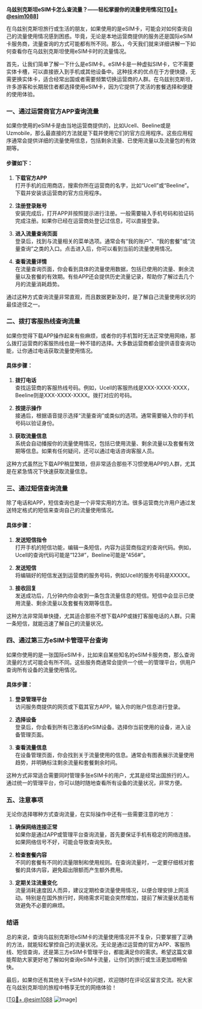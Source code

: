 **乌兹别克斯坦eSIM卡怎么查流量？——轻松掌握你的流量使用情况[[TG💪+ @esim1088](https://t.me/s/esim1088)]**

在乌兹别克斯坦旅行或生活的朋友，如果使用的是eSIM卡，可能会对如何查询自己的流量使用情况感到困惑。毕竟，无论是本地运营商提供的服务还是国际eSIM卡服务商，流量查询的方式可能都有所不同。那么，今天我们就来详细讲解一下如何查看你在乌兹别克斯坦使用eSIM卡时的流量情况。

首先，让我们简单了解一下什么是eSIM卡。eSIM卡是一种虚拟SIM卡，它不需要实体卡槽，可以直接嵌入到手机或其他设备中。这种技术的优点在于方便快捷，无需更换实体卡，适合经常出国或者需要频繁切换运营商的人群。在乌兹别克斯坦，许多游客和长期居住者都选择使用eSIM卡，因为它提供了灵活的套餐选择和便捷的使用体验。

### **一、通过运营商官方APP查询流量**

如果你使用的eSIM卡是由当地运营商提供的，比如Ucell、Beeline或是Uzmobile，那么最直接的方法就是下载并使用它们的官方应用程序。这些应用程序通常会提供详细的流量使用信息，包括剩余流量、已使用流量以及流量包的有效期等。

#### **步骤如下：**

1. **下载官方APP**  
   打开手机的应用商店，搜索你所在运营商的名字，比如“Ucell”或“Beeline”。下载并安装该运营商的官方应用程序。

2. **注册登录账号**  
   安装完成后，打开APP并按照提示进行注册。一般需要输入手机号码和验证码完成注册。如果你已经在运营商处登记过信息，可以直接登录。

3. **进入流量查询页面**  
   登录后，找到与流量相关的菜单选项。通常会有“我的账户”、“我的套餐”或“流量查询”之类的入口。点击进入后，你可以看到当前的流量使用情况。

4. **查看流量详情**  
   在流量查询页面，你会看到具体的流量使用数据，包括已使用的流量、剩余流量以及套餐的有效期。有些APP还会提供历史流量记录，帮助你了解过去几个月的流量消耗趋势。

通过这种方式查询流量非常直观，而且数据更新及时，是了解自己流量使用状况的最佳途径之一。

### **二、拨打客服热线查询流量**

如果你觉得下载APP操作起来有些麻烦，或者你的手机暂时无法正常使用网络，那么拨打运营商的客服热线也是一种不错的选择。大多数运营商都会提供语音查询功能，让你通过电话获取流量使用情况。

#### **具体步骤：**

1. **拨打电话**  
   查找运营商的客服热线号码。例如，Ucell的客服热线是XXX-XXXX-XXXX，Beeline则是XXX-XXXX-XXXX。拨打对应的号码。

2. **按提示操作**  
   接通后，根据语音提示选择“流量查询”或类似的选项。通常需要输入你的手机号码以验证身份。

3. **获取流量信息**  
   系统会自动播报你的流量使用情况，包括已使用流量、剩余流量以及套餐有效期等信息。如果有任何疑问，还可以通过电话咨询客服人员。

这种方式虽然比下载APP稍显繁琐，但非常适合那些不习惯使用APP的人群，尤其是在紧急情况下快速获取流量信息。

### **三、通过短信查询流量**

除了电话和APP，短信查询也是一个非常实用的方法。很多运营商允许用户通过发送特定格式的短信来查询自己的流量使用情况。

#### **具体步骤：**

1. **发送短信指令**  
   打开手机的短信功能，编辑一条短信，内容为运营商指定的查询代码。例如，Ucell的查询代码可能是“123#”，Beeline可能是“456#”。

2. **发送短信**  
   将编辑好的短信发送到运营商的服务号码，例如Ucell的服务号码是XXXXX。

3. **接收回复**  
   发送成功后，几分钟内你会收到一条包含流量信息的短信。短信中会显示已使用流量、剩余流量以及套餐有效期等信息。

这种方法非常简单快捷，尤其适合那些不想下载APP或拨打客服电话的人群。只需一条短信，就能迅速了解自己的流量状况。

### **四、通过第三方eSIM卡管理平台查询**

如果你使用的是一张国际eSIM卡，比如来自某些知名的eSIM卡服务商，那么查询流量的方式可能会有所不同。这些服务商通常会提供一个统一的管理平台，供用户查询所有设备的流量使用情况。

#### **具体步骤：**

1. **登录管理平台**  
   访问服务商提供的网页或下载其官方APP。输入你的账户信息进行登录。

2. **选择设备**  
   登录后，你会看到所有已激活的eSIM设备。选择你当前使用的设备，进入设备管理页面。

3. **查看流量信息**  
   在设备管理页面，你会找到关于流量使用的信息。通常会有图表展示流量使用趋势，并明确标注剩余流量和套餐剩余时间。

这种方式非常适合需要同时管理多张eSIM卡的用户，尤其是经常出国旅行的人。通过统一的管理平台，你可以随时随地查看所有设备的流量状况，非常方便。

### **五、注意事项**

无论你选择哪种方式查询流量，在实际操作中还有一些需要注意的地方：

1. **确保网络连接正常**  
   如果你是通过APP或管理平台查询流量，首先要保证手机有稳定的网络连接。如果网络信号不好，可能会导致查询失败。

2. **检查套餐内容**  
   不同的套餐有不同的流量限制和使用规则。在查询流量时，一定要仔细核对套餐的具体内容，避免超出限额而产生额外费用。

3. **定期关注流量变化**  
   流量消耗速度因人而异，建议定期检查流量使用情况，以便合理安排上网活动。特别是在国外旅行时，网络需求可能会突然增加，提前了解流量状态能有效避免不必要的麻烦。

### **结语**

总的来说，查询乌兹别克斯坦eSIM卡的流量使用情况并不复杂，只要掌握了正确的方法，就能轻松掌控自己的流量状况。无论是通过运营商的官方APP、客服热线、短信查询，还是第三方eSIM卡管理平台，都能满足你的需求。希望这篇文章能帮助大家更好地了解如何查询eSIM卡流量，让你们的旅行或生活更加顺畅愉快。

最后，如果你还有其他关于eSIM卡的问题，欢迎随时在评论区留言交流。祝大家在乌兹别克斯坦的旅程中畅享无忧的网络体验！

[[TG💪+ @esim1088](https://t.me/s/esim1088) ![Image](https://i.postimg.cc/4NQfJmqS/Snipaste-2025-05-13-00-14-12.png)]